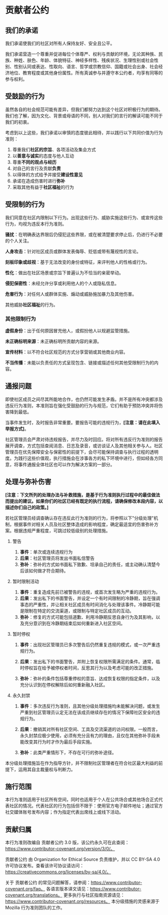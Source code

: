 
# 贡献者公约

## 我们的承诺

我们承诺使我们的社区对所有人保持友好、安全且公平。

我们承诺营造一个尊重并促进每位个体尊严、权利与贡献的环境，无论其种族、民族、种姓、肤色、年龄、体貌特征、神经多样性、残疾状况、生理性别或社会性别、性别认同或表达、性取向、语言、哲学或宗教信仰、国籍或社会出身、社会经济地位、教育程度或其他身份属性。所有真诚参与并遵守本公约者，均享有同等的参与权利。

## 受鼓励的行为

虽然各自的社会规范可能有差异，但我们都努力达到这个社区对积极行为的期待。我们也了解，因为文化、背景或母语的不同，别人对我们的言行的解读可能不同于我们的初衷。

考虑到以上这些，我们承诺以审慎的态度彼此相待，并以践行以下共同价值为行为准则：

1. 尊重我们**社区的宗旨**、各项活动及集会方式 
2. 以**善意与诚实**的态度与他人互动
3. 尊重**不同的观点与经历**  
4. 对自己的言行及贡献**负责**  
5. 以得体的方式给予并接受**建设性意见** 
6. 承诺在造成伤害时进行**弥补** 
7. 采取其他有益于**社区福祉**的行为

## 受限制的行为

我们同意在社区内限制以下行为。出现这些行为、威胁实施这些行为、或宣传这些行为，均视为违反本行为准则。

**骚扰**：在明确表达界限后仍侵犯这些界限，或在被清楚要求停止后，仍进行不必要的个人关注。

**人身攻击**：针对社区成员或群体发表侮辱、贬低或带有蔑视性的言论。

**刻板印象或歧视**：基于无法改变的身份或特征，来评判他人的性格或行为。

**性化**：做出在社区场景或宗旨下普遍认为不恰当的亲密举动。

**侵犯保密性**：未经允许分享或利用他人的个人或隐私信息。

**危害行为**：对任何人或群体实施、煽动或威胁施加暴力及其他伤害。

其他威胁**社区福祉**的行为。


### 其他限制行为

**虚假身份**：出于任何原因冒充他人，或假扮他人以规避监管措施。

**未正确标明来源**：未正确标明所贡献内容的来源。

**宣传材料**：以不符合社区规范的方式分享营销或其他商业内容。

**不当传播**：未能以负责任的方式呈现包含、链接或描述任何其他受限制行为的内容。

## 通报问题

即使社区成员之间尽其所能地合作，也仍然可能发生矛盾。并不是所有冲突都涉及违反行为准则，本准则旨在强化受鼓励的行为与规范，它们有助于预防冲突并将伤害降到最低。

当事件发生时，及时报告非常重要。要报告可能的违规行为，**[注意：请在此填入举报方式]**。

社区管理员会严肃对待违规报告，并尽力及时回应。将对所有违反行为准则的报告展开调查，方式包括查阅消息、日志及录音，或访谈证人及其他相关参与人。社区管理员在优先保障安全与保密性的前提下，会尽可能保持调查与执行过程的透明度。为践行这些价值观，执行措施会在涉事各方的私下环境中进行，但如经各方同意，将事件通报全体社区也可以作为解决方案的一部分。


## 处理与弥补伤害

**[注意：下文所列的处理办法与补救措施，是基于行为准则执行过程中的最佳做法而提出的建议。如果你们的社区已经有既定的执行流程，请确保修改本段内容，以描述你们自己的政策。]**

若社区管理员经调查确认存在违反此行为准则的行为，将参照以下"分级处理"机制，根据事件对相关人员及社区整体造成的影响程度，确定最适宜的伤害弥补方案。根据违规严重程度，可跳过较低级别的处理措施。


1) 警告  
   1) **事件**：单次或连续违规行为  
   2) **后果**：社区管理员将发出书面私信警告  
   3) **弥补**：弥补的方式如书面私下致歉、坦承自己的责任，或主动确认清楚今后该如何做才符合期待。

2) 暂时限制活动
   1) **事件**：重复造成先前已被警告的违规，或首次发生略为严重的违规行为。
   2) **后果**：发出私下的书面警告，并设定一个有时间限制的冷静期，旨在强调事态的严重性，并让相关社区成员有时间消化与处理该事件。冷静期可能是限制在特定的交流渠道，或限制与特定社区成员的互动。
   3) **弥补**：修复的方式可能包括道歉、利用冷静期反思自身行为及其影响，以及充分意识到在冷静期结束后如何重新进入社区空间。

3) 暂时停权

   1) **事件**：出现社区管理员已多次警告后仍然重复违规的模式，或一次严重违规行为。

   2) **后果**：发出私下的书面警告，并附上恢复权限所需满足的条件。通常，临时停权旨在给予被停权者时间，反思其行为以及考虑可能的改正措施。

   3) **弥补**：弥补的条件包括尊重停权的意旨、达成恢复权限的指定条件，以及充分认识到在停权解除后如何重新融入社区。

4) 永久封禁

   1) **事件**：多次违反行为准则，且其他分级处理措施均未能解决问题，或发生严重到社区管理员认定无法在该成员继续存在的情况下保障社区安全的违规行为。

   2) **后果**：撤销其对所有社区空间、工具及交流渠道的访问权限。一般而言，永久封禁应极少使用，必须有充分且有力的理由，且仅在其他弥补手段未能改变其行为时才作为最后手段实施。

   3) **弥补**：此类严重情形下，不存在可行的弥补途径。

本分级处理措施旨在作为指导方针，并不限制社区管理者在符合社区最大利益的前提下，运用其自主裁量权与判断力。

## 施行范围

本行为准则适用于社区所有空间，同时也适用于个人在公共场合或其他场合正式代表社区的情况。代表社区的行为包括但不限于：使用官方电子邮件地址；通过官方社交媒体账号发布内容；作为指定代表出席线上或线下活动。

## 贡献归属

本行为准则改编自 贡献者公约 3.0 版，该公约永久可在此查阅：https://www.contributor-covenant.org/version/3/0/。

贡献者公约 由 Organization for Ethical Source 负责维护，并以 CC BY-SA 4.0 许可协议发布。查看该许可协议请访问：https://creativecommons.org/licenses/by-sa/4.0/。

关于 贡献者公约 的常见问题解答，请参阅：https://www.contributor-covenant.org/faq。
各语言版本译文请见：https://www.contributor-covenant.org/translations。
更多执行与社区指南资源请见：https://www.contributor-covenant.org/resources。
本分级措施的灵感来源于 Mozilla 行为准则团队的工作。

